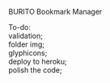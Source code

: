 BURITO Bookmark Manager

To-do:<br/>
validation;<br/>
folder img;<br/>
glyphicons;<br/>
deploy to heroku;<br/>
polish the code;
